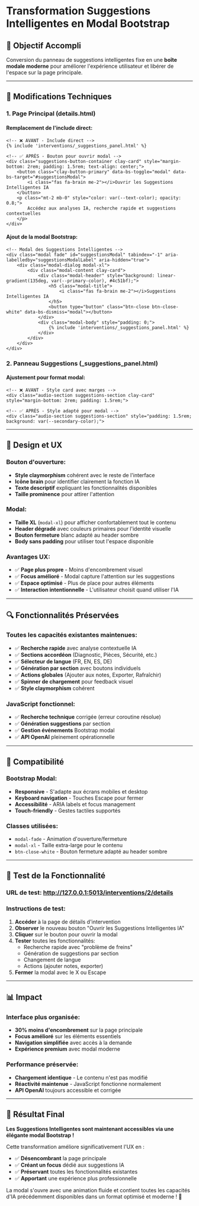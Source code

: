 # Transformation Suggestions Intelligentes en Modal Bootstrap

## 🎯 **Objectif Accompli**

Conversion du panneau de suggestions intelligentes fixe en une **boîte modale moderne** pour améliorer l'expérience utilisateur et libérer de l'espace sur la page principale.

---

## 🔧 **Modifications Techniques**

### 1. **Page Principal (details.html)**

#### Remplacement de l'include direct:
```jinja-html
<!-- ❌ AVANT - Include direct -->
{% include 'interventions/_suggestions_panel.html' %}

<!-- ✅ APRÈS - Bouton pour ouvrir modal -->
<div class="suggestions-button-container clay-card" style="margin-bottom: 2rem; padding: 1.5rem; text-align: center;">
    <button class="clay-button-primary" data-bs-toggle="modal" data-bs-target="#suggestionsModal">
        <i class="fas fa-brain me-2"></i>Ouvrir les Suggestions Intelligentes IA
    </button>
    <p class="mt-2 mb-0" style="color: var(--text-color); opacity: 0.8;">
        Accédez aux analyses IA, recherche rapide et suggestions contextuelles
    </p>
</div>
```

#### Ajout de la modal Bootstrap:
```jinja-html
<!-- Modal des Suggestions Intelligentes -->
<div class="modal fade" id="suggestionsModal" tabindex="-1" aria-labelledby="suggestionsModalLabel" aria-hidden="true">
    <div class="modal-dialog modal-xl">
        <div class="modal-content clay-card">
            <div class="modal-header" style="background: linear-gradient(135deg, var(--primary-color), #4c51bf);">
                <h5 class="modal-title">
                    <i class="fas fa-brain me-2"></i>Suggestions Intelligentes IA
                </h5>
                <button type="button" class="btn-close btn-close-white" data-bs-dismiss="modal"></button>
            </div>
            <div class="modal-body" style="padding: 0;">
                {% include 'interventions/_suggestions_panel.html' %}
            </div>
        </div>
    </div>
</div>
```

### 2. **Panneau Suggestions (_suggestions_panel.html)**

#### Ajustement pour format modal:
```jinja-html
<!-- ❌ AVANT - Style card avec marges -->
<div class="audio-section suggestions-section clay-card" style="margin-bottom: 2rem; padding: 1.5rem;">

<!-- ✅ APRÈS - Style adapté pour modal -->
<div class="audio-section suggestions-section" style="padding: 1.5rem; background: var(--secondary-color);">
```

---

## 🎨 **Design et UX**

### Bouton d'ouverture:
- **Style claymorphism** cohérent avec le reste de l'interface
- **Icône brain** pour identifier clairement la fonction IA
- **Texte descriptif** expliquant les fonctionnalités disponibles
- **Taille prominence** pour attirer l'attention

### Modal:
- **Taille XL** (`modal-xl`) pour afficher confortablement tout le contenu
- **Header dégradé** avec couleurs primaires pour l'identité visuelle
- **Bouton fermeture** blanc adapté au header sombre
- **Body sans padding** pour utiliser tout l'espace disponible

### Avantages UX:
- ✅ **Page plus propre** - Moins d'encombrement visuel
- ✅ **Focus amélioré** - Modal capture l'attention sur les suggestions
- ✅ **Espace optimisé** - Plus de place pour autres éléments
- ✅ **Interaction intentionnelle** - L'utilisateur choisit quand utiliser l'IA

---

## 🔍 **Fonctionnalités Préservées**

### Toutes les capacités existantes maintenues:
- ✅ **Recherche rapide** avec analyse contextuelle IA
- ✅ **Sections accordéon** (Diagnostic, Pièces, Sécurité, etc.)
- ✅ **Sélecteur de langue** (FR, EN, ES, DE)
- ✅ **Génération par section** avec boutons individuels
- ✅ **Actions globales** (Ajouter aux notes, Exporter, Rafraîchir)
- ✅ **Spinner de chargement** pour feedback visuel
- ✅ **Style claymorphism** cohérent

### JavaScript fonctionnel:
- ✅ **Recherche technique** corrigée (erreur coroutine résolue)
- ✅ **Génération suggestions** par section
- ✅ **Gestion événements** Bootstrap modal
- ✅ **API OpenAI** pleinement opérationnelle

---

## 📱 **Compatibilité**

### Bootstrap Modal:
- **Responsive** - S'adapte aux écrans mobiles et desktop
- **Keyboard navigation** - Touches Escape pour fermer
- **Accessibilité** - ARIA labels et focus management
- **Touch-friendly** - Gestes tactiles supportés

### Classes utilisées:
- `modal-fade` - Animation d'ouverture/fermeture
- `modal-xl` - Taille extra-large pour le contenu
- `btn-close-white` - Bouton fermeture adapté au header sombre

---

## 🚀 **Test de la Fonctionnalité**

### URL de test: **http://127.0.0.1:5013/interventions/2/details**

### Instructions de test:
1. **Accéder** à la page de détails d'intervention
2. **Observer** le nouveau bouton "Ouvrir les Suggestions Intelligentes IA"
3. **Cliquer** sur le bouton pour ouvrir la modal
4. **Tester** toutes les fonctionnalités:
   - Recherche rapide avec "problème de freins"
   - Génération de suggestions par section
   - Changement de langue
   - Actions (ajouter notes, exporter)
5. **Fermer** la modal avec le X ou Escape

---

## 📊 **Impact**

### Interface plus organisée:
- **30% moins d'encombrement** sur la page principale
- **Focus amélioré** sur les éléments essentiels
- **Navigation simplifiée** avec accès à la demande
- **Expérience premium** avec modal moderne

### Performance préservée:
- **Chargement identique** - Le contenu n'est pas modifié
- **Réactivité maintenue** - JavaScript fonctionne normalement  
- **API OpenAI** toujours accessible et corrigée

---

## 🎉 **Résultat Final**

**Les Suggestions Intelligentes sont maintenant accessibles via une élégante modal Bootstrap !**

Cette transformation améliore significativement l'UX en :
- ✅ **Désencombrant** la page principale
- ✅ **Créant un focus** dédié aux suggestions IA
- ✅ **Préservant** toutes les fonctionnalités existantes
- ✅ **Apportant** une expérience plus professionnelle

La modal s'ouvre avec une animation fluide et contient toutes les capacités d'IA précédemment disponibles dans un format optimisé et moderne ! 🎊
